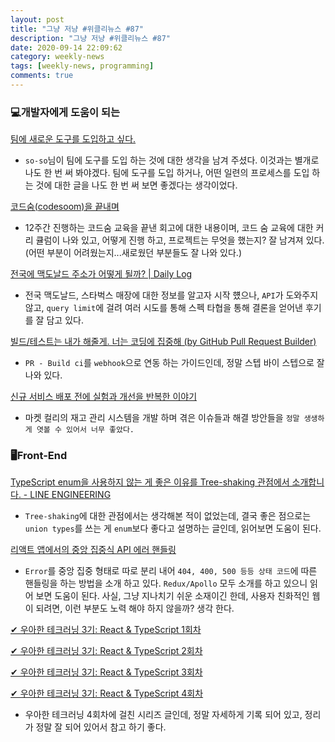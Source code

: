 ```yaml
---
layout: post
title: "그냥 저냥 #위클리뉴스 #87"
description: "그냥 저냥 #위클리뉴스 #87"
date: 2020-09-14 22:09:62
category: weekly-news
tags: [weekly-news, programming]
comments: true
---
```

  
### 💻개발자에게 도움이 되는

[팀에 새로운 도구를 도입하고 싶다.](https://so-so.dev/essay/add-new-tool-at-team/)

- `so-so`님이 팀에 도구를 도입 하는 것에 대한 생각을 남겨 주셨다. 이것과는 별개로 나도 한 번 써 봐야겠다. 팀에 도구를 도입 하거나, 어떤 일련의 프로세스를 도입 하는 것에 대한 글을 나도 한 번 써 보면 좋겠다는 생각이었다.

[코드숨(codesoom)을 끝내며](https://blog.kwonmory.com/codesoom/ending-codesoom/)

- 12주간 진행하는 코드숨 교육을 끝낸 회고에 대한 내용이며, 코드 숨 교육에 대한 커리 큘럼이 나와 있고, 어떻게 진행 하고, 프로젝트는 무엇을 했는지? 잘 남겨져 있다. (어떤 부분이 어려웠는지...새로웠던 부분들도 잘 나와 있다.)

[전국에 맥도날드 주소가 어떻게 될까? | Daily Log](https://jiyeonseo.github.io/2020/08/01/where-is-mcdonald-addr/)

- 전국 맥도날드, 스타벅스 매장에 대한 정보를 알고자 시작 헀으나, `API`가 도와주지 않고, `query limit`에 걸려 여러 시도를 통해 스펙 타협을 통해 결론을 얻어낸 후기를 잘 담고 있다.

[빌드/테스트는 내가 해줄게. 너는 코딩에 집중해 (by GitHub Pull Request Builder)](https://taetaetae.github.io/2020/09/07/github-pullrequest-build/)

- `PR - Build ci`를 `webhook`으로 연동 하는 가이드인데, 정말 스텝 바이 스텝으로 잘 나와 있다.

[신규 서비스 배포 전에 실험과 개선을 반복한 이야기](https://helloworld.kurly.com/blog/vsms-performance-experiment/)

- 마켓 컬리의 재고 관리 시스템을 개발 하며 겪은 이슈들과 해결 방안들을 `정말 생생하게 엿볼 수 있어서 너무 좋았다.`

### 🖥Front-End

[TypeScript enum을 사용하지 않는 게 좋은 이유를 Tree-shaking 관점에서 소개합니다. - LINE ENGINEERING](https://engineering.linecorp.com/ko/blog/typescript-enum-tree-shaking/)

- `Tree-shaking`에 대한 관점에서는 생각해본 적이 없었는데, 결국 좋은 점으로는 `union types`를 쓰는 게 `enum`보다 좋다고 설명하는 글인데, 읽어보면 도움이 된다.

[리액트 앱에서의 중앙 집중식 API 에러 핸들링](https://ui.toast.com/weekly-pick/ko_20200623/)

- `Error`를 중앙 집중 형태로 따로 분리 내어 `404, 400, 500 등등 상태 코드`에 따른 핸들링을 하는 방법을 소개 하고 있다. `Redux/Apollo` 모두 소개를 하고 있으니 읽어 보면 도움이 된다. 사실, 그냥 지나치기 쉬운 소재이긴 한데, 사용자 친화적인 웹이 되려면, 이런 부분도 노력 해야 하지 않을까? 생각 한다.

[✔ 우아한 테크러닝 3기: React & TypeScript 1회차](https://haranglog.tistory.com/13?category=941274)

[✔ 우아한 테크러닝 3기: React & TypeScript 2회차](https://haranglog.tistory.com/14?category=941274)

[✔ 우아한 테크러닝 3기: React & TypeScript 3회차](https://haranglog.tistory.com/15?category=941274)

[✔ 우아한 테크러닝 3기: React & TypeScript 4회차](https://haranglog.tistory.com/16)

- 우아한 테크러닝 4회차에 걸친 시리즈 글인데, 정말 자세하게 기록 되어 있고, 정리가 정말 잘 되어 있어서 참고 하기 좋다.
